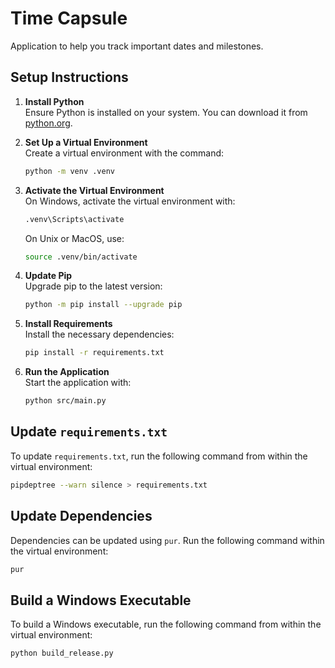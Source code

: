 # Time Capsule

Application to help you track important dates and milestones.

## Setup Instructions

1. **Install Python**  
   Ensure Python is installed on your system. You can download it from [python.org](https://www.python.org/).

2. **Set Up a Virtual Environment**  
   Create a virtual environment with the command:

   ```bash
   python -m venv .venv
   ```

3. **Activate the Virtual Environment**  
   On Windows, activate the virtual environment with:

   ```bash
   .venv\Scripts\activate
   ```

   On Unix or MacOS, use:

   ```bash
   source .venv/bin/activate
   ```

4. **Update Pip**  
   Upgrade pip to the latest version:

   ```bash
   python -m pip install --upgrade pip
   ```

5. **Install Requirements**  
   Install the necessary dependencies:

   ```bash
   pip install -r requirements.txt
   ```

6. **Run the Application**  
   Start the application with:

   ```bash
   python src/main.py
   ```

## Update `requirements.txt`

To update `requirements.txt`, run the following command from within the virtual environment:

```bash
pipdeptree --warn silence > requirements.txt
```

## Update Dependencies

Dependencies can be updated using `pur`. Run the following command within the virtual environment:

```bash
pur
```

## Build a Windows Executable

To build a Windows executable, run the following command from within the virtual environment:

```bash
python build_release.py
```
